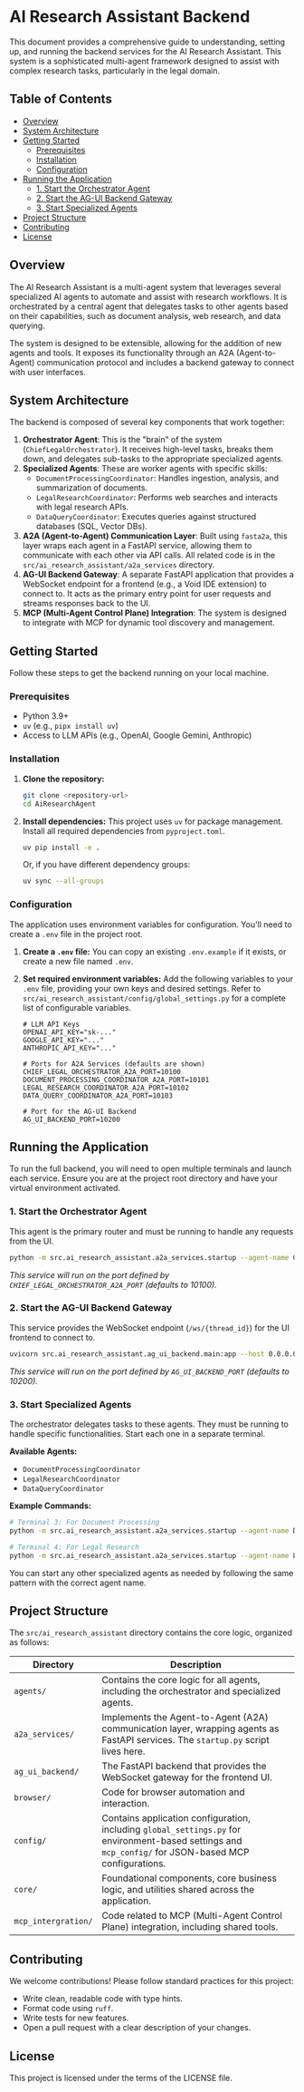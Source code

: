 # AI Research Assistant Backend

This document provides a comprehensive guide to understanding, setting up, and running the backend services for the AI Research Assistant. This system is a sophisticated multi-agent framework designed to assist with complex research tasks, particularly in the legal domain.

## Table of Contents

- [Overview](#overview)
- [System Architecture](#system-architecture)
- [Getting Started](#getting-started)
  - [Prerequisites](#prerequisites)
  - [Installation](#installation)
  - [Configuration](#configuration)
- [Running the Application](#running-the-application)
  - [1. Start the Orchestrator Agent](#1-start-the-orchestrator-agent)
  - [2. Start the AG-UI Backend Gateway](#2-start-the-ag-ui-backend-gateway)
  - [3. Start Specialized Agents](#3-start-specialized-agents)
- [Project Structure](#project-structure)
- [Contributing](#contributing)
- [License](#license)

## Overview

The AI Research Assistant is a multi-agent system that leverages several specialized AI agents to automate and assist with research workflows. It is orchestrated by a central agent that delegates tasks to other agents based on their capabilities, such as document analysis, web research, and data querying.

The system is designed to be extensible, allowing for the addition of new agents and tools. It exposes its functionality through an A2A (Agent-to-Agent) communication protocol and includes a backend gateway to connect with user interfaces.

## System Architecture

The backend is composed of several key components that work together:

1.  **Orchestrator Agent**: This is the "brain" of the system (`ChiefLegalOrchestrator`). It receives high-level tasks, breaks them down, and delegates sub-tasks to the appropriate specialized agents.
2.  **Specialized Agents**: These are worker agents with specific skills:
    *   `DocumentProcessingCoordinator`: Handles ingestion, analysis, and summarization of documents.
    *   `LegalResearchCoordinator`: Performs web searches and interacts with legal research APIs.
    *   `DataQueryCoordinator`: Executes queries against structured databases (SQL, Vector DBs).
3.  **A2A (Agent-to-Agent) Communication Layer**: Built using `fasta2a`, this layer wraps each agent in a FastAPI service, allowing them to communicate with each other via API calls. All related code is in the `src/ai_research_assistant/a2a_services` directory.
4.  **AG-UI Backend Gateway**: A separate FastAPI application that provides a WebSocket endpoint for a frontend (e.g., a Void IDE extension) to connect to. It acts as the primary entry point for user requests and streams responses back to the UI.
5.  **MCP (Multi-Agent Control Plane) Integration**: The system is designed to integrate with MCP for dynamic tool discovery and management.

## Getting Started

Follow these steps to get the backend running on your local machine.

### Prerequisites

-   Python 3.9+
-   `uv` (e.g., `pipx install uv`)
-   Access to LLM APIs (e.g., OpenAI, Google Gemini, Anthropic)

### Installation

1.  **Clone the repository:**
    ```bash
    git clone <repository-url>
    cd AiResearchAgent
    ```

2.  **Install dependencies:**
    This project uses `uv` for package management. Install all required dependencies from `pyproject.toml`.
    ```bash
    uv pip install -e .
    ```
    Or, if you have different dependency groups:
    ```bash
    uv sync --all-groups
    ```

### Configuration

The application uses environment variables for configuration. You'll need to create a `.env` file in the project root.

1.  **Create a `.env` file:**
    You can copy an existing `.env.example` if it exists, or create a new file named `.env`.

2.  **Set required environment variables:**
    Add the following variables to your `.env` file, providing your own keys and desired settings. Refer to `src/ai_research_assistant/config/global_settings.py` for a complete list of configurable variables.

    ```dotenv
    # LLM API Keys
    OPENAI_API_KEY="sk-..."
    GOOGLE_API_KEY="..."
    ANTHROPIC_API_KEY="..."

    # Ports for A2A Services (defaults are shown)
    CHIEF_LEGAL_ORCHESTRATOR_A2A_PORT=10100
    DOCUMENT_PROCESSING_COORDINATOR_A2A_PORT=10101
    LEGAL_RESEARCH_COORDINATOR_A2A_PORT=10102
    DATA_QUERY_COORDINATOR_A2A_PORT=10103

    # Port for the AG-UI Backend
    AG_UI_BACKEND_PORT=10200
    ```

## Running the Application

To run the full backend, you will need to open multiple terminals and launch each service. Ensure you are at the project root directory and have your virtual environment activated.

### 1. Start the Orchestrator Agent

This agent is the primary router and must be running to handle any requests from the UI.

```bash
python -m src.ai_research_assistant.a2a_services.startup --agent-name ChiefLegalOrchestrator
```
*This service will run on the port defined by `CHIEF_LEGAL_ORCHESTRATOR_A2A_PORT` (defaults to 10100).*

### 2. Start the AG-UI Backend Gateway

This service provides the WebSocket endpoint (`/ws/{thread_id}`) for the UI frontend to connect to.

```bash
uvicorn src.ai_research_assistant.ag_ui_backend.main:app --host 0.0.0.0 --port 10200 --reload
```
*This service will run on the port defined by `AG_UI_BACKEND_PORT` (defaults to 10200).*

### 3. Start Specialized Agents

The orchestrator delegates tasks to these agents. They must be running to handle specific functionalities. Start each one in a separate terminal.

**Available Agents:**
- `DocumentProcessingCoordinator`
- `LegalResearchCoordinator`
- `DataQueryCoordinator`

**Example Commands:**

```bash
# Terminal 3: For Document Processing
python -m src.ai_research_assistant.a2a_services.startup --agent-name DocumentProcessingCoordinator
```

```bash
# Terminal 4: For Legal Research
python -m src.ai_research_assistant.a2a_services.startup --agent-name LegalResearchCoordinator
```

You can start any other specialized agents as needed by following the same pattern with the correct agent name.

## Project Structure

The `src/ai_research_assistant` directory contains the core logic, organized as follows:

| Directory | Description |
|---|---|
| `agents/` | Contains the core logic for all agents, including the orchestrator and specialized agents. |
| `a2a_services/` | Implements the Agent-to-Agent (A2A) communication layer, wrapping agents as FastAPI services. The `startup.py` script lives here. |
| `ag_ui_backend/`| The FastAPI backend that provides the WebSocket gateway for the frontend UI. |
| `browser/` | Code for browser automation and interaction. |
| `config/` | Contains application configuration, including `global_settings.py` for environment-based settings and `mcp_config/` for JSON-based MCP configurations. |
| `core/` | Foundational components, core business logic, and utilities shared across the application. |
| `mcp_intergration/`| Code related to MCP (Multi-Agent Control Plane) integration, including shared tools. |

## Contributing

We welcome contributions! Please follow standard practices for this project:
-   Write clean, readable code with type hints.
-   Format code using `ruff`.
-   Write tests for new features.
-   Open a pull request with a clear description of your changes.

## License

This project is licensed under the terms of the LICENSE file.